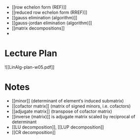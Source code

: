 
- [[row echelon form (REF)]]
- [[reduced row echelon form (RREF)]]
- [[gauss elimination (algorithm)]]
- [[gauss-jordan elimination (algorithm)]]
- [[matrix decompositions]]
- 

# Lecture Plan

![[LinAlg-plan-w05.pdf]]

# Notes

- [[minor]] (determinant of element‘s induced submatrix)
- [[cofactor matrix]] (matrix of signed minors, i.e. cofactors)
- [[adjugate matrix]] (transpose of cofactor matrix)
- [[inverse (matrix)]] is adjugate matrix scaled by reciprocal of determinant
- [[LU decomposition]], [[LUP decomposition]]
- [[CR decomposition]]